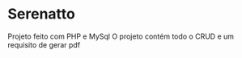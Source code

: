 # Serenatto
 Projeto feito com PHP e MySql
 O projeto contém todo o CRUD e um requisito de gerar pdf

